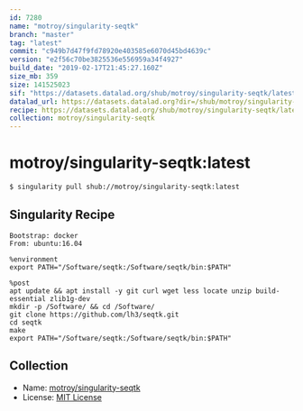 ```yaml
---
id: 7280
name: "motroy/singularity-seqtk"
branch: "master"
tag: "latest"
commit: "c949b7d47f9fd78920e403585e6070d45bd4639c"
version: "e2f56c70be3825536e556959a34f4927"
build_date: "2019-02-17T21:45:27.160Z"
size_mb: 359
size: 141525023
sif: "https://datasets.datalad.org/shub/motroy/singularity-seqtk/latest/2019-02-17-c949b7d4-e2f56c70/e2f56c70be3825536e556959a34f4927.simg"
datalad_url: https://datasets.datalad.org?dir=/shub/motroy/singularity-seqtk/latest/2019-02-17-c949b7d4-e2f56c70/
recipe: https://datasets.datalad.org/shub/motroy/singularity-seqtk/latest/2019-02-17-c949b7d4-e2f56c70/Singularity
collection: motroy/singularity-seqtk
---
```


# motroy/singularity-seqtk:latest

```bash
$ singularity pull shub://motroy/singularity-seqtk:latest
```

## Singularity Recipe

```singularity
Bootstrap: docker
From: ubuntu:16.04

%environment
export PATH="/Software/seqtk:/Software/seqtk/bin:$PATH"

%post
apt update && apt install -y git curl wget less locate unzip build-essential zlib1g-dev
mkdir -p /Software/ && cd /Software/
git clone https://github.com/lh3/seqtk.git
cd seqtk
make
export PATH="/Software/seqtk:/Software/seqtk/bin:$PATH"
```

## Collection

 - Name: [motroy/singularity-seqtk](https://github.com/motroy/singularity-seqtk)
 - License: [MIT License](https://api.github.com/licenses/mit)

